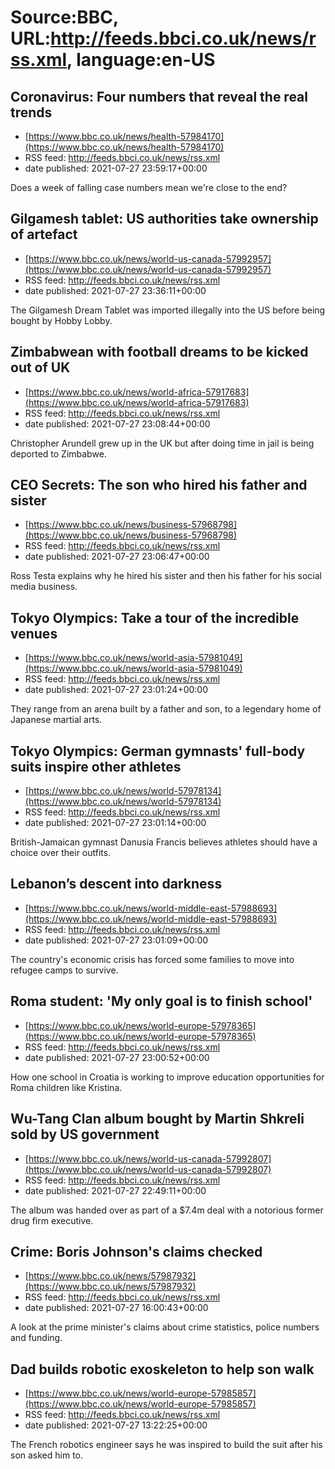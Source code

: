 # Source:BBC, URL:http://feeds.bbci.co.uk/news/rss.xml, language:en-US

## Coronavirus: Four numbers that reveal the real trends
 - [https://www.bbc.co.uk/news/health-57984170](https://www.bbc.co.uk/news/health-57984170)
 - RSS feed: http://feeds.bbci.co.uk/news/rss.xml
 - date published: 2021-07-27 23:59:17+00:00

Does a week of falling case numbers mean we're close to the end?

## Gilgamesh tablet: US authorities take ownership of artefact
 - [https://www.bbc.co.uk/news/world-us-canada-57992957](https://www.bbc.co.uk/news/world-us-canada-57992957)
 - RSS feed: http://feeds.bbci.co.uk/news/rss.xml
 - date published: 2021-07-27 23:36:11+00:00

The Gilgamesh Dream Tablet was imported illegally into the US before being bought by Hobby Lobby.

## Zimbabwean with football dreams to be kicked out of UK
 - [https://www.bbc.co.uk/news/world-africa-57917683](https://www.bbc.co.uk/news/world-africa-57917683)
 - RSS feed: http://feeds.bbci.co.uk/news/rss.xml
 - date published: 2021-07-27 23:08:44+00:00

Christopher Arundell grew up in the UK but after doing time in jail is being deported to Zimbabwe.

## CEO Secrets: The son who hired his father and sister
 - [https://www.bbc.co.uk/news/business-57968798](https://www.bbc.co.uk/news/business-57968798)
 - RSS feed: http://feeds.bbci.co.uk/news/rss.xml
 - date published: 2021-07-27 23:06:47+00:00

Ross Testa explains why he hired his sister and then his father for his social media business.

## Tokyo Olympics: Take a tour of the incredible venues
 - [https://www.bbc.co.uk/news/world-asia-57981049](https://www.bbc.co.uk/news/world-asia-57981049)
 - RSS feed: http://feeds.bbci.co.uk/news/rss.xml
 - date published: 2021-07-27 23:01:24+00:00

They range from an arena built by a father and son, to a legendary home of Japanese martial arts.

## Tokyo Olympics: German gymnasts' full-body suits inspire other athletes
 - [https://www.bbc.co.uk/news/world-57978134](https://www.bbc.co.uk/news/world-57978134)
 - RSS feed: http://feeds.bbci.co.uk/news/rss.xml
 - date published: 2021-07-27 23:01:14+00:00

British-Jamaican gymnast Danusia Francis believes athletes should have a choice over their outfits.

## Lebanon’s descent into darkness
 - [https://www.bbc.co.uk/news/world-middle-east-57988693](https://www.bbc.co.uk/news/world-middle-east-57988693)
 - RSS feed: http://feeds.bbci.co.uk/news/rss.xml
 - date published: 2021-07-27 23:01:09+00:00

The country's economic crisis has forced some families to move into refugee camps to survive.

## Roma student: 'My only goal is to finish school'
 - [https://www.bbc.co.uk/news/world-europe-57978365](https://www.bbc.co.uk/news/world-europe-57978365)
 - RSS feed: http://feeds.bbci.co.uk/news/rss.xml
 - date published: 2021-07-27 23:00:52+00:00

How one school in Croatia is working to improve education opportunities for Roma children like Kristina.

## Wu-Tang Clan album bought by Martin Shkreli sold by US government
 - [https://www.bbc.co.uk/news/world-us-canada-57992807](https://www.bbc.co.uk/news/world-us-canada-57992807)
 - RSS feed: http://feeds.bbci.co.uk/news/rss.xml
 - date published: 2021-07-27 22:49:11+00:00

The album was handed over as part of a $7.4m deal with a notorious former drug firm executive.

## Crime: Boris Johnson's claims checked
 - [https://www.bbc.co.uk/news/57987932](https://www.bbc.co.uk/news/57987932)
 - RSS feed: http://feeds.bbci.co.uk/news/rss.xml
 - date published: 2021-07-27 16:00:43+00:00

A look at the prime minister's claims about crime statistics, police numbers and funding.

## Dad builds robotic exoskeleton to help son walk
 - [https://www.bbc.co.uk/news/world-europe-57985857](https://www.bbc.co.uk/news/world-europe-57985857)
 - RSS feed: http://feeds.bbci.co.uk/news/rss.xml
 - date published: 2021-07-27 13:22:25+00:00

The French robotics engineer says he was inspired to build the suit after his son asked him to.

